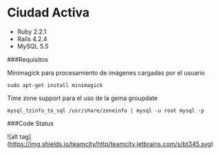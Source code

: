 # Ciudad Activa 

* Ruby 2.2.1
* Rails 4.2.4
* MySQL 5.5


###Requisitos

Minimagick para procesamiento de imágenes cargadas por el usuario
	
	sudo apt-get install minimagick

Time zone support para el uso de la gema groupdate
	
	mysql_tzinfo_to_sql /usr/share/zoneinfo | mysql -u root mysql -p


###Code Status

![alt tag] (https://img.shields.io/teamcity/http/teamcity.jetbrains.com/s/bt345.svg)
